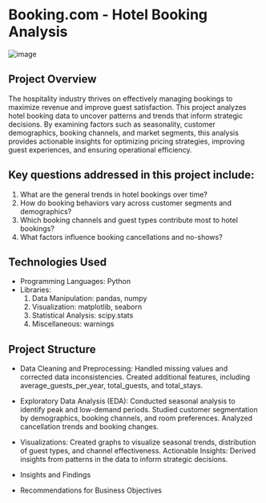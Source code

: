 # Booking.com - Hotel Booking Analysis 

![image](https://github.com/user-attachments/assets/05f6cf1f-e910-4a9c-af4b-6dc85d86fd90)


## Project Overview
The hospitality industry thrives on effectively managing bookings to maximize revenue and improve guest satisfaction. This project analyzes hotel booking data to uncover patterns and trends that inform strategic decisions. By examining factors such as seasonality, customer demographics, booking channels, and market segments, this analysis provides actionable insights for optimizing pricing strategies, improving guest experiences, and ensuring operational efficiency.

## Key questions addressed in this project include:

1) What are the general trends in hotel bookings over time?
2) How do booking behaviors vary across customer segments and demographics?
3) Which booking channels and guest types contribute most to hotel bookings?
4) What factors influence booking cancellations and no-shows?

## Technologies Used
* Programming Languages: Python
* Libraries:
  1) Data Manipulation: pandas, numpy
  2) Visualization: matplotlib, seaborn
  3) Statistical Analysis: scipy.stats
  4) Miscellaneous: warnings

## Project Structure
* Data Cleaning and Preprocessing:
Handled missing values and corrected data inconsistencies.
Created additional features, including average_guests_per_year, total_guests, and total_stays.

* Exploratory Data Analysis (EDA):
Conducted seasonal analysis to identify peak and low-demand periods.
Studied customer segmentation by demographics, booking channels, and room preferences.
Analyzed cancellation trends and booking changes.

* Visualizations:
Created graphs to visualize seasonal trends, distribution of guest types, and channel effectiveness.
Actionable Insights:
Derived insights from patterns in the data to inform strategic decisions.
* Insights and Findings
* Recommendations for Business Objectives


